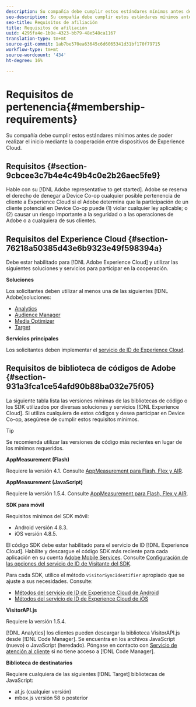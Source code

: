 ```yaml
---
description: Su compañía debe cumplir estos estándares mínimos antes de poder realizar el inicio mediante la cooperación entre dispositivos de Experience Cloud.
seo-description: Su compañía debe cumplir estos estándares mínimos antes de poder realizar el inicio mediante la cooperación entre dispositivos de Experience Cloud.
seo-title: Requisitos de afiliación
title: Requisitos de afiliación
uuid: 4295fa4e-1b9e-4323-bb79-48e548ca1167
translation-type: tm+mt
source-git-commit: 1ab7be570ea63645c6d6065341d31bf170f79715
workflow-type: tm+mt
source-wordcount: '434'
ht-degree: 16%

---
```



# Requisitos de pertenencia{#membership-requirements}

Su compañía debe cumplir estos estándares mínimos antes de poder realizar el inicio mediante la cooperación entre dispositivos de Experience Cloud.

## Requisitos {#section-9cbcee3c7b4e4c49b4c0e2b26aec5fe9}

Hable con su [!DNL Adobe representative to get started]. Adobe se reserva el derecho de denegar a Device Co-op cualquier posible pertenencia de cliente a Experience Cloud si el Adobe determina que la participación de un cliente potencial en Device Co-op puede (1) violar cualquier ley aplicable; o (2) causar un riesgo importante a la seguridad o a las operaciones de Adobe o a cualquiera de sus clientes.

## Requisitos del Experience Cloud {#section-76218a50385d43e6b9323e49f598394a}

Debe estar habilitado para [!DNL Adobe Experience Cloud] y utilizar las siguientes soluciones y servicios para participar en la cooperación.

**Soluciones**

Los solicitantes deben utilizar al menos una de las siguientes [!DNL Adobe]soluciones:

* [Analytics](http://www.adobe.com/es/marketing-cloud/web-analytics.html)
* [Audience Manager](http://www.adobe.com/es/marketing-cloud/data-management-platform.html)
* [Media Optimizer](http://www.adobe.com/marketing-cloud/online-advertising-management.html)
* [Target](http://www.adobe.com/marketing-cloud/testing-targeting.html)

**Servicios principales**

Los solicitantes deben implementar el [servicio de ID de Experience Cloud](https://docs.adobe.com/content/help/es-ES/id-service/using/home.html).

## Requisitos de biblioteca de códigos de Adobe {#section-931a3fca1ce54afd90b88ba032e75f05}

La siguiente tabla lista las versiones mínimas de las bibliotecas de código o los SDK utilizados por diversas soluciones y servicios [!DNL Experience Cloud]. Si utiliza cualquiera de estos códigos y desea participar en Device Co-op, asegúrese de cumplir estos requisitos mínimos.

>[!TIP]
>
>Se recomienda utilizar las versiones de código más recientes en lugar de los mínimos requeridos.

**AppMeasurement (Flash)**

Requiere la versión 4.1. Consulte [AppMeasurement para Flash, Flex y AIR](https://github.com/AdobeDocs/analytics-1.4-apis/blob/master/docs/data-insertion-api/index.md).

**AppMeasurement (JavaScript)**

Requiere la versión 1.5.4. Consulte [AppMeasurement para Flash, Flex y AIR](https://docs.adobe.com/content/help/es-ES/analytics/implementation/js/migrate-from-hcode.html).

**SDK para móvil**

Requisitos mínimos del SDK móvil:

* Android versión 4.8.3.
* iOS versión 4.8.5.

El código SDK debe estar habilitado para el servicio de ID [!DNL Experience Cloud]. Habilite y descargue el código SDK más reciente para cada aplicación en su cuenta [Adobe Mobile Services](https://mobilemarketing.adobe.com/). Consulte [Configuración de las opciones del servicio de ID de Visitante del SDK](https://docs.adobe.com/content/help/es-ES/mobile-services/using/manage-app-settings-ug/configuring-app/t-config-visitor.html).

Para cada SDK, utilice el método `visitorSyncIdentifier` apropiado que se ajuste a sus necesidades. Consulte:

* [Métodos del servicio de ID de Experience Cloud de Android](https://docs.adobe.com/content/help/en/mobile-services/android/experience-cloud-android/mcvid.html)
* [Métodos del servicio de ID de Experience Cloud de iOS](https://docs.adobe.com/content/help/en/mobile-services/ios/exp-cloud-ios/mcvid.html)

**VisitorAPI.js**

Requiere la versión 1.5.4.

[!DNL Analytics] los clientes pueden descargar la biblioteca VisitorAPI.js desde  [!DNL Code Manager]. Se encuentra en los archivos JavaScript (nuevo) o JavaScript (heredado). Póngase en contacto con [Servicio de atención al cliente](https://helpx.adobe.com/es/marketing-cloud/contact-support.html) si no tiene acceso a [!DNL Code Manager].

**Biblioteca de destinatarios**

Requiere cualquiera de las siguientes [!DNL Target] bibliotecas de JavaScript:

* at.js (cualquier versión)
* mbox.js versión 58 o posterior


